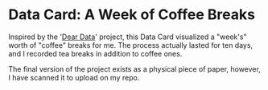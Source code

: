 # Data Card: A Week of Coffee Breaks

Inspired by the '[Dear Data]([url](https://www.dear-data.com/theproject))' project, this Data Card visualized a "week's" worth of "coffee" breaks for me. The process actually lasted for ten days, and I recorded tea breaks in addition to coffee ones. 

The final version of the project exists as a physical piece of paper, however, I have scanned it to upload on my repo. 
